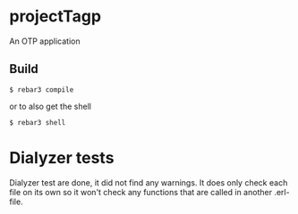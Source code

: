 projectTagp
=====

An OTP application

Build
-----

    $ rebar3 compile

or to also get the shell

    $ rebar3 shell

# Dialyzer tests
Dialyzer test are done, it did not find any warnings. It does only check each file on its own so it won't check any functions that are called in another .erl-file.

